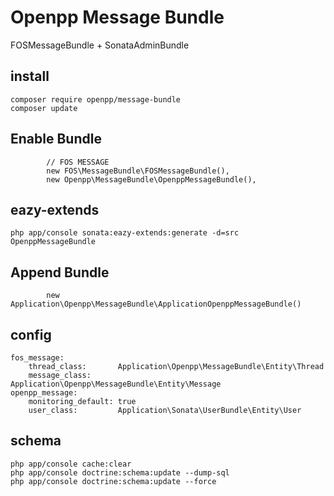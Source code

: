 # Openpp Message Bundle

FOSMessageBundle + SonataAdminBundle

install
--------

    composer require openpp/message-bundle
    composer update

Enable Bundle
-------------

            // FOS MESSAGE
            new FOS\MessageBundle\FOSMessageBundle(),
            new Openpp\MessageBundle\OpenppMessageBundle(),


eazy-extends
------------

    php app/console sonata:eazy-extends:generate -d=src OpenppMessageBundle


Append Bundle
-------------

            new Application\Openpp\MessageBundle\ApplicationOpenppMessageBundle()

config
------

    fos_message:
        thread_class:       Application\Openpp\MessageBundle\Entity\Thread
        message_class:      Application\Openpp\MessageBundle\Entity\Message
    openpp_message:
        monitoring_default: true
        user_class:         Application\Sonata\UserBundle\Entity\User

schema
------

    php app/console cache:clear
    php app/console doctrine:schema:update --dump-sql
    php app/console doctrine:schema:update --force
